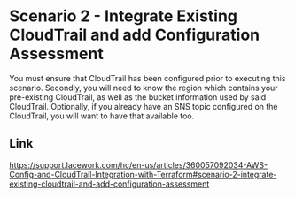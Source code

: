 # Scenario 2 - Integrate Existing CloudTrail and add Configuration Assessment

You must ensure that CloudTrail has been configured prior to executing this scenario. Secondly, you will need to know the region which contains your pre-existing CloudTrail, as well as the bucket information used by said CloudTrail. Optionally, if you already have an SNS topic configured on the CloudTrail, you will want to have that available too. 

## Link
https://support.lacework.com/hc/en-us/articles/360057092034-AWS-Config-and-CloudTrail-Integration-with-Terraform#scenario-2-integrate-existing-cloudtrail-and-add-configuration-assessment